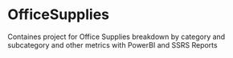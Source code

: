 # OfficeSupplies
Containes project for Office Supplies breakdown by category and subcategory and other metrics with PowerBI and SSRS Reports
